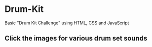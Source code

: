 # Drum-Kit
Basic "Drum Kit Challenge" using HTML, CSS and JavaScript

## Click the images for various drum set sounds
